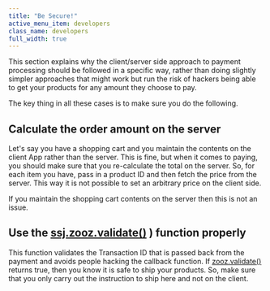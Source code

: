```yaml
---
title: "Be Secure!"
active_menu_item: developers
class_name: developers
full_width: true
---
```



This section explains why the client/server side approach to payment processing should be followed in a specific way, rather than doing slightly simpler approaches that might work but run the risk of hackers being able to get your products for any amount they choose to pay.

The key thing in all these cases is to make sure you do the following.

## Calculate the order amount on the server

Let's say you have a shopping cart and you maintain the contents on the client App rather than the server. This is fine, but when it comes to paying, you should make sure that you re-calculate the total on the server. So, for each item you have, pass in a product ID and then fetch the price from the server. This way it is not possible to set an arbitrary price on the client side.

If you maintain the shopping cart contents on the server then this is not an issue.

## Use the [ssj.zooz.validate()](/developers/documentation/scripting-apis/server-side-api/ssj-object/credit-card-payments/validate) ) function properly

This function validates the Transaction ID that is passed back from the payment and avoids people hacking the callback function. If [zooz.validate()](/developers/documentation/scripting-apis/server-side-api/ssj-object/credit-card-payments/validate) returns true, then you know it is safe to ship your products. So, make sure that you only carry out the instruction to ship here and not on the client.
